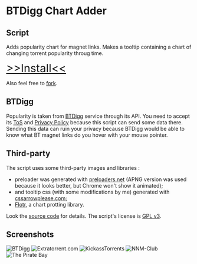 BTDigg Chart Adder
==

Script
--

Adds popularity chart for magnet links. Makes a tooltip containing a chart of changing torrent popularity throug time.

<span style="font-size:30px">[>>Install<<](https://raw.github.com/KOLANICH/BTDigg_Chart_Adder/master/btdigg.user.js "INSTALL TEH USERSCRIPT!!!")</span>

Also feel free to [fork](https://raw.github.com/KOLANICH/BTDigg_Chart_Adder/).

BTDigg
--
Popularity is taken from [BTDigg](https://btdigg.org/) service through its API.
You need to accept its [ToS](https://btdigg.org/about/termsofservice.html) and [Privacy Policy](https://btdigg.org/about/privacypolicy.html) because this script can send some data there. Sending
this data can ruin your privacy because BTDigg would be able to know what BT magnet links do you hover with your mouse pointer.


Third-party
--
The script uses some third-party images and libraries :

* preloader was generated with [preloaders.net](http://preloaders.net/) (APNG version was used because it looks better, but Chrome won't show it animated);
* and tooltip css (with some modifications by me) generated with [cssarrowplease.com](http://cssarrowplease.com/);
* [Flotr](https://github.com/HumbleSoftware/Flotr2), a chart protting library.

Look the [source code](https://github.com/KOLANICH/BTDigg_Chart_Adder/blob/master/btdigg.user.js) for details. The script's license is [GPL v3](https://www.gnu.org/licenses/gpl-3.0.html).

Screenshots
--
![BTDigg](https://raw.github.com/KOLANICH/BTDigg_Chart_Adder/master/images/screenshots/btdigg.PNG)
![Extratorrent.com](https://raw.github.com/KOLANICH/BTDigg_Chart_Adder/master/images/screenshots/extratorrent.com.png)
![KickassTorrents](https://raw.github.com/KOLANICH/BTDigg_Chart_Adder/master/images/screenshots/kickasstorrents.com.png)
![NNM-Club](https://raw.github.com/KOLANICH/BTDigg_Chart_Adder/master/images/screenshots/nnm-club.ru.PNG)
![The Pirate Bay](https://raw.github.com/KOLANICH/BTDigg_Chart_Adder/master/images/screenshots/tpb.PNG)